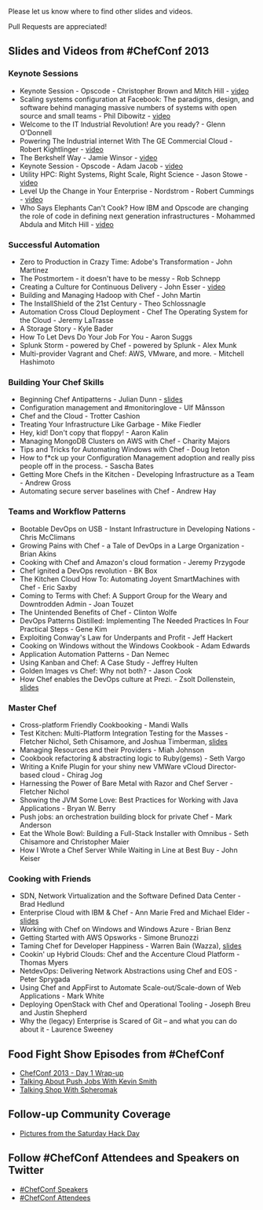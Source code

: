 Please let us know where to find other slides and videos.

Pull Requests are appreciated!

## Slides and Videos from \#ChefConf 2013
### Keynote Sessions
* Keynote Session - Opscode - Christopher Brown and Mitch Hill - [video](http://www.youtube.com/watch?v=erU1UOlmlvI)
* Scaling systems configuration at Facebook:  The paradigms, design, and software behind managing massive numbers of systems with open source and small teams - Phil Dibowitz - [video](http://www.youtube.com/watch?v=SYZ2GzYAw_Q)
* Welcome to the IT Industrial Revolution! Are you ready? - Glenn O'Donnell
* Powering The Industrial internet With The GE Commercial Cloud - Robert Kightlinger - [video](http://youtu.be/bapTyrdkuRA)
* The Berkshelf Way - Jamie Winsor - [video](http://youtu.be/hYt0E84kYUI)
* Keynote Session - Opscode - Adam Jacob - [video](http://youtu.be/Hb4y0EHfOFQ)
* Utility HPC: Right Systems, Right Scale, Right Science - Jason Stowe - [video](http://youtu.be/5vtVj5PIK_0)
* Level Up the Change in Your Enterprise - Nordstrom - Robert Cummings - [video](http://youtu.be/Ot5H2KfWAxI)
* Who Says Elephants Can't Cook? How IBM and Opscode are changing the role of code in defining next generation infrastructures - Mohammed Abdula and Mitch Hill - [video](http://youtu.be/mBArai8EsEE)

### Successful Automation
* Zero to Production in Crazy Time: Adobe's Transformation - John Martinez
* The Postmortem - it doesn't have to be messy - Rob Schnepp
* Creating a Culture for Continuous Delivery - John Esser - [video](http://www.youtube.com/watch?v=f3s0gxp_RA4)
* Building and Managing Hadoop with Chef - John Martin
* The InstallShield of the 21st Century - Theo Schlossnagle
* Automation Cross Cloud Deployment - Chef The Operating System for the Cloud - Jeremy LaTrasse
* A Storage Story - Kyle Bader
* How To Let Devs Do Your Job For You - Aaron Suggs
* Splunk Storm - powered by Chef - powered by Splunk - Alex Munk
* Multi-provider Vagrant and Chef: AWS, VMware, and more. - Mitchell Hashimoto

### Building Your Chef Skills
* Beginning Chef Antipatterns - Julian Dunn - [slides](http://www.slideshare.net/JulianDunn/beginner-chef-antipatterns)
* Configuration management and #monitoringlove - Ulf Månsson
* Chef and the Cloud - Trotter Cashion
* Treating Your Infrastructure Like Garbage - Mike Fiedler
* Hey, kid! Don't copy that floppy! - Aaron Kalin
* Managing MongoDB Clusters on AWS with Chef - Charity Majors
* Tips and Tricks for Automating Windows with Chef - Doug Ireton
* How to f*ck up your Configuration Management adoption and really piss people off in the process. - Sascha Bates
* Getting More Chefs in the Kitchen - Developing Infrastructure as a Team - Andrew Gross
* Automating secure server baselines with Chef - Andrew Hay

### Teams and Workflow Patterns
* Bootable DevOps on USB - Instant Infrastructure in Developing Nations - Chris McClimans
* Growing Pains with Chef - a Tale of DevOps in a Large Organization - Brian Akins
* Cooking with Chef and Amazon's cloud formation - Jeremy Przygode
* Chef ignited a DevOps revolution - BK Box
* The Kitchen Cloud How To: Automating Joyent SmartMachines with Chef - Eric Saxby
* Coming to Terms with Chef: A Support Group for the Weary and Downtrodden Admin - Joan Touzet
* The Unintended Benefits of Chef - Clinton Wolfe
* DevOps Patterns Distilled: Implementing The Needed Practices In Four Practical Steps - Gene Kim
* Exploiting Conway's Law for Underpants and Profit - Jeff Hackert
* Cooking on Windows without the Windows Cookbook - Adam Edwards
* Application Automation Patterns - Dan Nemec
* Using Kanban and Chef: A Case Study - Jeffrey Hulten
* Golden Images vs Chef: Why not both? - Jason Cook
* How Chef enables the DevOps culture at Prezi. - Zsolt Dollenstein, [slides](http://prezi.com/urjjss5dn2_b/chef-at-prezi/)
 
### Master Chef
* Cross-platform Friendly Cookbooking - Mandi Walls
* Test Kitchen: Multi-Platform Integration Testing for the Masses - Fletcher Nichol, Seth Chisamore, and Joshua Timberman, [slides](https://speakerdeck.com/fnichol/chefconf-2013-test-kitchen-multi-platform-integration-testing-for-the-masses)
* Managing Resources and their Providers - Miah Johnson
* Cookbook refactoring & abstracting logic to Ruby(gems) - Seth Vargo
* Writing a Knife Plugin for your shiny new VMWare vCloud Director-based cloud - Chirag Jog
* Harnessing the Power of Bare Metal with Razor and Chef Server - Fletcher Nichol
* Showing the JVM Some Love: Best Practices for Working with Java Applications - Bryan W. Berry
* Push jobs: an orchestration building block for private Chef - Mark Anderson
* Eat the Whole Bowl: Building a Full-Stack Installer with Omnibus - Seth Chisamore and Christopher Maier
* How I Wrote a Chef Server While Waiting in Line at Best Buy - John Keiser

### Cooking with Friends
* SDN, Network Virtualization and the Software Defined Data Center - Brad Hedlund
* Enterprise Cloud with IBM & Chef - Ann Marie Fred and Michael Elder - [slides](http://www.slideshare.net/MichaelElder/2013chef-conf-scdscov02)
* Working with Chef on Windows and Windows Azure - Brian Benz
* Getting Started with AWS Opsworks - Simone Brunozzi
* Taming Chef for Developer Happiness - Warren Bain (Wazza), [slides](http://www.rvl.io/thoughtcroft/taming-chef-for-developer-happiness/fullscreen)
* Cookin' up Hybrid Clouds:  Chef and the Accenture Cloud Platform - Thomas Myers
* NetdevOps: Delivering Network Abstractions using Chef and EOS - Peter Sprygada
* Using Chef and AppFirst to Automate Scale-out/Scale-down of Web Applications - Mark White
* Deploying OpenStack with Chef and Operational Tooling - Joseph Breu and Justin Shepherd
* Why the (legacy) Enterprise is Scared of Git – and what you can do about it - Laurence Sweeney

## Food Fight Show Episodes from \#ChefConf

* [ChefConf 2013 - Day 1 Wrap-up](http://foodfightshow.org/2013/04/chefconf-2013-day-1-wrap-up.html)
* [Talking About Push Jobs With Kevin Smith](http://foodfightshow.org/2013/04/chefconf-2013-talking-about-push-jobs-with-kevin-smith.html)
* [Talking Shop With Spheromak](http://foodfightshow.org/2013/04/chefconf-2013-talking-shop-with-spheromak.html)

## Follow-up Community Coverage

* [Pictures from the Saturday Hack Day](http://t.co/rHJcQ3wBje)

## Follow \#ChefConf Attendees and Speakers on Twitter
* [\#ChefConf Speakers](https://twitter.com/ChefConf/chefconf-2013-speakers/members)
* [\#ChefConf Attendees](https://twitter.com/ChefConf/chefconf-2013-attendees/members)
